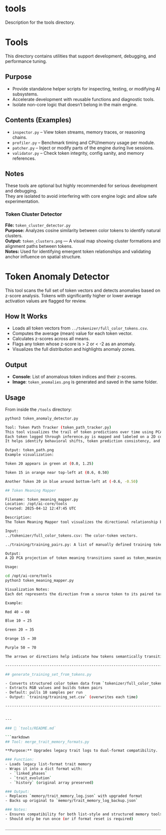 # tools
Description for the tools directory.

# Tools

This directory contains utilities that support development, debugging, and performance tuning.

## Purpose
- Provide standalone helper scripts for inspecting, testing, or modifying AI subsystems.
- Accelerate development with reusable functions and diagnostic tools.
- Isolate non-core logic that doesn’t belong in the main engine.

## Contents (Examples)
- `inspector.py` – View token streams, memory traces, or reasoning chains.
- `profiler.py` – Benchmark timing and CPU/memory usage per module.
- `patcher.py` – Inject or modify parts of the engine during live sessions.
- `validator.py` – Check token integrity, config sanity, and memory references.

## Notes
These tools are optional but highly recommended for serious development and debugging.  
They are isolated to avoid interfering with core engine logic and allow safe experimentation.

### Token Cluster Detector

**File:** `token_cluster_detector.py`  
**Purpose:** Analyzes cosine similarity between color tokens to identify natural clusters.  
**Output:** `token_clusters.png` — A visual map showing cluster formations and alignment paths between tokens.  
**Notes:** Used for identifying emergent token relationships and validating anchor influence on spatial structure.

# Token Anomaly Detector

This tool scans the full set of token vectors and detects anomalies based on z-score analysis. Tokens with significantly higher or lower average activation values are flagged for review.

## How It Works

- Loads all token vectors from `../tokenizer/full_color_tokens.csv`.
- Computes the average (mean) value for each token vector.
- Calculates z-scores across all means.
- Flags any token whose z-score is > 2 or < -2 as an anomaly.
- Visualizes the full distribution and highlights anomaly zones.

## Output

- **Console**: List of anomalous token indices and their z-scores.
- **Image**: `token_anomalies.png` is generated and saved in the same folder.

## Usage

From inside the `/tools` directory:

```bash
python3 token_anomaly_detector.py

Tool: Token Path Tracker (token_path_tracker.py)
This tool visualizes the trail of token predictions over time using PCA for dimensionality reduction.
Each token logged through inference.py is mapped and labeled on a 2D coordinate plane.
It helps identify behavioral shifts, token prediction consistency, and memory pathing.

Output: token_path.png
Example visualization:

Token 20 appears in green at (0.0, 1.25)

Token 15 in orange near top-left at (0.6, 0.50)

Another Token 20 in blue around bottom-left at (-0.6, -0.50)

## Token Meaning Mapper

Filename: token_meaning_mapper.py
Location: /opt/ai-core/tools
Created: 2025-04-12 12:47:45 UTC

Description:
The Token Meaning Mapper tool visualizes the directional relationship between input and output tokens from training pairs. Each pair is treated as a "thought movement" from one token to another, capturing the difference vector and reducing it using PCA for visualization.

Input:
../tokenizer/full_color_tokens.csv: The color-token vectors.

../training/training_pairs.py: A list of manually defined training token index pairs.

Output:
A 2D PCA projection of token meaning transitions saved as token_meaning_map.png.

Usage:

cd /opt/ai-core/tools
python3 token_meaning_mapper.py

Visualization Notes:
Each dot represents the direction from a source token to its paired target token.

Example:

Red 40 → 60

Blue 10 → 25

Green 20 → 35

Orange 15 → 30

Purple 50 → 70

The arrows or directions help indicate how tokens semantically transition during model training.

---------------------------------------------------------------------------------------------------------

## generate_training_set_from_tokens.py

- Converts structured color token data from `tokenizer/full_color_tokens.csv`
- Extracts RGB values and builds token pairs
- Default: pulls 10 samples per run
- Output: `training/training_set.csv` (overwrites each time)

--------------------------------------------------------------------------------


---

### 📁 `tools/README.md`

```markdown
## Tool: merge_trait_memory_formats.py

**Purpose:** Upgrades legacy trait logs to dual-format compatibility.

### Function:
- Loads legacy list-format trait memory
- Wraps it into a dict format with:
  - `linked_phases`
  - `trait_evolution`
  - `history` (original array preserved)

### Output:
- Replaces `memory/trait_memory_log.json` with upgraded format
- Backs up original to `memory/trait_memory_log_backup.json`

### Notes:
- Ensures compatibility for both list-style and structured memory tools
- Should only be run once (or if format reset is required)

________________________________________________________________________________
